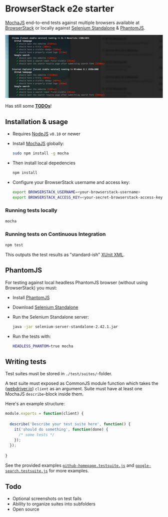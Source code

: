 BrowserStack e2e starter
========================

[MochaJS](http://visionmedia.github.io/mocha) end-to-end tests against multiple browsers available at [BrowserStack](http://browserstack.com) or locally against [Selenium Standalone](http://selenium-release.storage.googleapis.com/index.html) & [PhantomJS](http://phantomjs.org/download.html).

![Example output](/example-output.png "Example output")



Has still some [**TODOs**](#todo)!



Installation & usage
--------------------

- Requires [NodeJS](http://nodejs.org/) `v0.10` or newer

- Install [MochaJS](http://visionmedia.github.io/mocha) globally:

  ```sh
  sudo npm install -g mocha
  ```

- Then install local depedencies

  ```sh
  npm install
  ```

- Configure your BrowserStack username and access key:

  ```bash
  export BROWSERSTACK_USERNAME=<your-browserstack-username>
  export BROWSERSTACK_ACCESS_KEY=<your-secret-browserstack-access-key>
  ```

### Running tests locally
```sh
mocha
```

### Running tests on Continuous Integration
```sh
npm test
```
This outputs the test results as "standard-ish" [XUnit XML](http://en.wikipedia.org/wiki/XUnit).


PhantomJS
---------

For testing against local headless PhantomJS browser (without using BrowserStack) you must:

- Install [PhantomJS](http://phantomjs.org/download.html)

- Download [Selenium Standalone](http://selenium-release.storage.googleapis.com/index.html)

- Run the Selenium Standalone server:

  ```sh
  java -jar selenium-server-standalone-2.42.1.jar
  ```

- Run the tests with:

  ```sh
  HEADLESS_PHANTOM=true mocha
  ```



Writing tests
-------------

Test suites must be stored in `./test/suites/`-folder.

A test suite must exposed as CommonJS module function which takes the ([webdriver.io](http://webdriver.io/)) `client` as an argument. Suite must have at least one MochaJS `describe`-block inside them.

Here's an example structure:

```js
module.exports = function(client) {

  describe('Describe your test suite here', function() {
    it('should do something', function(done) {
      /* some tests */
    });
  });

}
```

See the provided examples [`github-homepage.testsuite.js`](test/suites/github-homepage.testsuite.js) and [`google-search.testsuite.js`](test/suites/google-search.testsuite.js) for more examples.



Todo
----
- Optional screenshots on test fails
- Ability to organize suites into subfolders
- Open source
